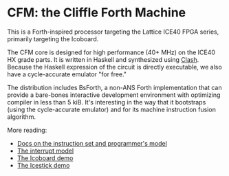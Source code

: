 CFM: the Cliffle Forth Machine
==============================

This is a Forth-inspired processor targeting the Lattice ICE40 FPGA series,
primarily targeting the Icoboard.

The CFM core is designed for high performance (40+ MHz) on the ICE40 HX grade
parts. It is written in Haskell and synthesized using [Clash]. Because the
Haskell expression of the circuit is directly executable, we also have a
cycle-accurate emulator "for free."

The distribution includes BsForth, a non-ANS Forth implementation that can
provide a bare-bones interactive development environment with optimizing
compiler in less than 5 kiB. It's interesting in the way that it bootstraps
(using the cycle-accurate emulator) and for its machine instruction fusion
algorithm.

More reading:

- [Docs on the instruction set and programmer's model](doc/core.mkdn)
- [The interrupt model](doc/interrupts.mkdn)
- [The Icoboard demo](doc/icoboard.mkdn)
- [The Icestick demo](doc/icestick.mkdn)

[Clash]: www.clash-lang.org
